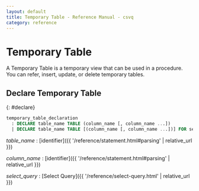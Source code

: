 ```yaml
---
layout: default
title: Temporary Table - Reference Manual - csvq
category: reference
---
```


# Temporary Table

A Temporary Table is a temporary view that can be used in a procedure.
You can refer, insert, update, or delete temporary tables.

## Declare Temporary Table
{: #declare}

```sql
temporary_table_declaration
  : DECLARE table_name TABLE (column_name [, column_name ...])
  | DECLARE table_name TABLE [(column_name [, column_name ...])] FOR select_query;
```

_table_name_
: [identifier]({{ '/reference/statement.html#parsing' | relative_url }})

_column_name_
: [identifier]({{ '/reference/statement.html#parsing' | relative_url }})

_select_query_
: [Select Query]({{ '/reference/select-query.html' | relative_url }})
